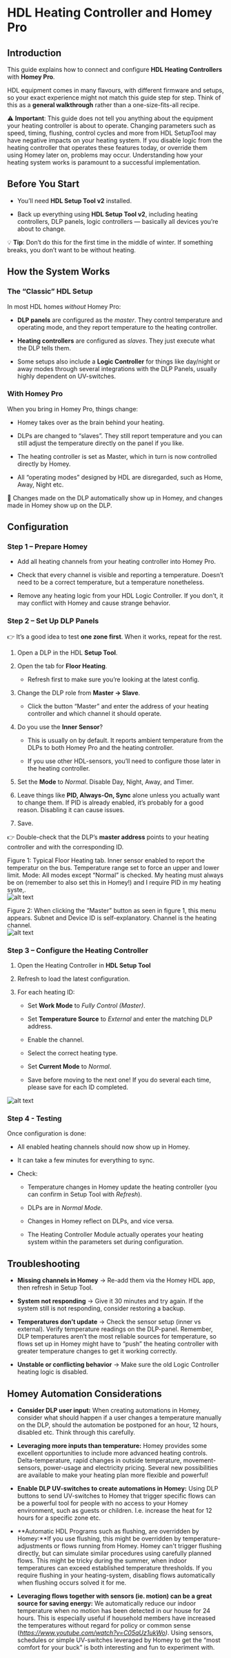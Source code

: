 # HDL Heating Controller and Homey Pro

## Introduction

This guide explains how to connect and configure **HDL Heating Controllers** with **Homey Pro**.

HDL equipment comes in many flavours, with different firmware and setups, so your exact experience might not match this guide step for step. Think of this as a **general walkthrough** rather than a one-size-fits-all recipe.

⚠️ **Important**: This guide does not tell you anything about the equipment your heating controller is about to operate. Changing parameters such as speed, timing, flushing, control cycles and more from HDL SetupTool may have negative impacts on your heating system. If you disable logic from the heating controller that operates these features today, or override them using Homey later on, problems may occur. Understanding how your heating system works is paramount to a successful implementation.

## Before You Start

* You’ll need **HDL Setup Tool v2** installed.

* Back up everything using **HDL Setup Tool v2**, including heating controllers, DLP panels, logic controllers — basically all devices you’re about to change.

💡 **Tip**: Don’t do this for the first time in the middle of winter. If something breaks, you don’t want to be without heating.

## How the System Works

### The “Classic” HDL Setup

In most HDL homes *without* Homey Pro:

* **DLP panels** are configured as the *master*. They control temperature and operating mode, and they report temperature to the heating controller.

* **Heating controllers** are configured as *slaves*. They just execute what the DLP tells them.

* Some setups also include a **Logic Controller** for things like day/night or away modes through several integrations with the DLP Panels, usually highly dependent on UV-switches.  

### With Homey Pro

When you bring in Homey Pro, things change:

* Homey takes over as the brain behind your heating.

* DLPs are changed to “slaves”. They still report temperature and you can still adjust the temperature directly on the panel if you like.

* The heating controller is set as Master, which in turn is now controlled directly by Homey.

* All “operating modes” designed by HDL are disregarded, such as Home, Away, Night etc. 

📌 Changes made on the DLP automatically show up in Homey, and changes made in Homey show up on the DLP.


## Configuration

### Step 1 – Prepare Homey

* Add all heating channels from your heating controller into Homey Pro.

* Check that every channel is visible and reporting a temperature. Doesn’t need to be a correct temperature, but a temperature nonetheless.

* Remove any heating logic from your HDL Logic Controller. If you don’t, it may conflict with Homey and cause strange behavior. 

### Step 2 – Set Up DLP Panels

👉 It’s a good idea to test **one zone first**. When it works, repeat for the rest.

1. Open a DLP in the HDL **Setup Tool**.

2. Open the tab for **Floor Heating**.

   * Refresh first to make sure you’re looking at the latest config.

3. Change the DLP role from **Master → Slave**.

   * Click the button “Master” and enter the address of your heating controller and which channel it should operate. 

4. Do you use the **Inner Sensor**?

   * This is usually on by default. It reports ambient temperature from the DLPs to both Homey Pro and the heating controller.

   * If you use other HDL-sensors, you’ll need to configure those later in the heating controller.  
   
5. Set the **Mode** to *Normal*. Disable Day, Night, Away, and Timer.

6. Leave things like **PID, Always-On, Sync** alone unless you actually want to change them. If PID is already enabled, it’s probably for a good reason. Disabling it can cause issues. 

7. Save.

👉 Double-check that the DLP’s **master address** points to your heating controller and with the corresponding ID. 

Figure 1: Typical Floor Heating tab. Inner sensor enabled to report the temperatur on the bus. Temperature range set to force an upper and lower limit. Mode: All modes except “Normal” is checked. My heating must always be on (remember to also set this in Homey\!) and I require PID in my heating syste,.   
![alt text](assets/images/HeatingGuideImage1.png)

Figure 2: When clicking the “Master” button as seen in figure 1, this menu appears. Subnet and Device ID is self-explanatory. Channel is the heating channel.   
![alt text](assets/images/HeatingGuideImage2.png)


### Step 3 – Configure the Heating Controller

1. Open the Heating Controller in **HDL Setup Tool**

2. Refresh to load the latest configuration.

3. For each heating ID:

   * Set **Work Mode** to *Fully Control (Master)*.

   * Set **Temperature Source** to *External* and enter the matching DLP address.

   * Enable the channel.

   * Select the correct heating type.

   * Set **Current Mode** to *Normal*.

   * Save before moving to the next one\! If you do several each time, please save for each ID completed. 

![alt text](assets/images/HeatingGuideImage3.png)

### Step 4 \- Testing

Once configuration is done:

* All enabled heating channels should now show up in Homey.

* It can take a few minutes for everything to sync.

* Check:

  * Temperature changes in Homey update the heating controller (you can confirm in Setup Tool with *Refresh*).

  * DLPs are in *Normal Mode*.

  * Changes in Homey reflect on DLPs, and vice versa.

  * The Heating Controller Module actually operates your heating system within the parameters set during configuration. 

## Troubleshooting

* **Missing channels in Homey** → Re-add them via the Homey HDL app, then refresh in Setup Tool.

* **System not responding** → Give it 30 minutes and try again. If the system still is not responding, consider restoring a backup.

* **Temperatures don’t update** → Check the sensor setup (inner vs external). Verify temperature readings on the DLP-panel. Remember, DLP temperatures aren’t the most reliable sources for temperature, so flows set up in Homey might have to “push” the heating controller with greater temperature changes to get it working correctly. 

* **Unstable or conflicting behavior** → Make sure the old Logic Controller heating logic is disabled.

## Homey Automation Considerations

* **Consider DLP user input:** When creating automations in Homey, consider what should happen if a user changes a temperature manually on the DLP, should the automation be postponed for an hour, 12 hours, disabled etc. Think through this carefully.

* **Leveraging more inputs than temperature:** Homey provides some excellent opportunities to include more advanced heating controls. Delta-temperature, rapid changes in outside temperature, movement-sensors, power-usage and electricity pricing. Several new possibilities are available to make your heating plan more flexible and powerful\! 

* **Enable DLP UV-switches to create automations in Homey:** Using DLP buttons to send UV-switches to Homey that trigger specific flows can be a powerful tool for people with no access to your Homey environment, such as guests or children. I.e. increase the heat for 12 hours for a specific zone etc. 

* **Automatic HDL Programs such as flushing, are overridden by Homey:**If you use flushing, this might be overridden by temperature-adjustments or flows running from Homey. Homey can't trigger flushing directly, but can simulate similar procedures using carefully planned flows. This might be tricky during the summer, when indoor temperatures can exceed established temperature thresholds. If you require flushing in your heating-system, disabling flows automatically when flushing occurs solved it for me. 

* **Leveraging flows together with sensors (ie. motion) can be a great source for saving energy:** We automatically reduce our indoor temperature when no motion has been detected in our house for 24 hours. This is especially useful if household members have increased the temperatures without regard for policy or common sense (*https://www.youtube.com/watch?v=C05qUz1ukWo)*. Using sensors, schedules or simple UV-switches leveraged by Homey to get the “most comfort for your buck” is both interesting and fun to experiment with. 
